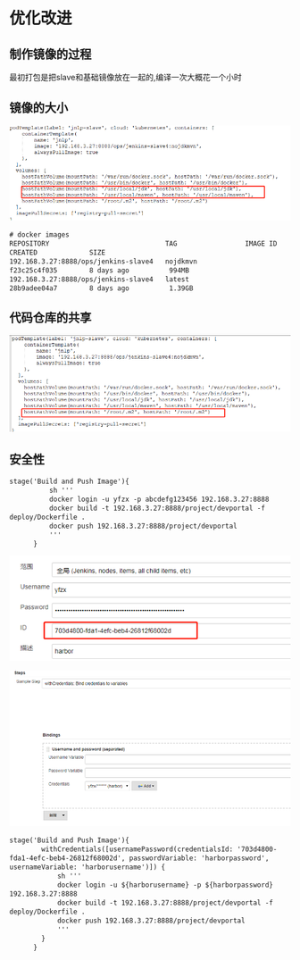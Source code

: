 # 优化改进

## 制作镜像的过程
最初打包是把slave和基础镜像放在一起的,编译一次大概花一个小时


## 镜像的大小

![](../images/markdown-img-paste-20181213170535404.png)
```
# docker images
REPOSITORY                             TAG                 IMAGE ID            CREATED             SIZE
192.168.3.27:8888/ops/jenkins-slave4   nojdkmvn            f23c25c4f035        8 days ago          994MB
192.168.3.27:8888/ops/jenkins-slave4   latest              28b9adee04a7        8 days ago          1.39GB
```

## 代码仓库的共享


![](../images/markdown-img-paste-20181213170728705.png)


## 安全性
```
stage('Build and Push Image'){
          sh '''
          docker login -u yfzx -p abcdefg123456 192.168.3.27:8888
          docker build -t 192.168.3.27:8888/project/devportal -f deploy/Dockerfile .
          docker push 192.168.3.27:8888/project/devportal
          '''
      }
```


![](../images/markdown-img-paste-20181213170812324.png)


![](../images/markdown-img-paste-20181213170917824.png)

```
stage('Build and Push Image'){
		withCredentials([usernamePassword(credentialsId: '703d4800-fda1-4efc-beb4-26812f68002d', passwordVariable: 'harborpassword', usernameVariable: 'harborusername')]) {
			sh '''
			docker login -u ${harborusername} -p ${harborpassword} 192.168.3.27:8888
			docker build -t 192.168.3.27:8888/project/devportal -f deploy/Dockerfile .
			docker push 192.168.3.27:8888/project/devportal
			'''
		}
      }
```
